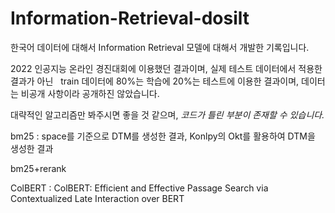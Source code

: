 # Information-Retrieval-dosilt

한국어 데이터에 대해서 Information Retrieval 모델에 대해서 개발한 기록입니다. 

2022 인공지능 온라인 경진대회에 이용했던 결과이며, 실제 테스트 데이터에서 적용한 결과가 아닌 
&nbsp; train 데이터에 80%는 학습에 20%는 테스트에 이용한 결과이며, 데이터는 비공개 사항이라 공개하진 않았습니다. 

대략적인 알고리즘만 봐주시면 좋을 것 같으며, *코드가 틀린 부분이 존재할 수 있습니다.* 

bm25 : space를 기준으로 DTM를 생성한 결과, Konlpy의 Okt를 활용하여 DTM을 생성한 결과 

bm25+rerank 

ColBERT : ColBERT: Efficient and Effective Passage Search via Contextualized Late Interaction over BERT 

